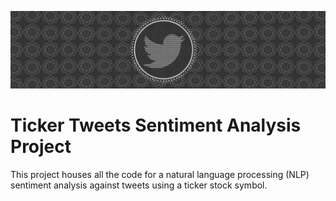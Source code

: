 ![](docs/images/cashtag-tweet-github-banner.png)

# Ticker Tweets Sentiment Analysis Project
This project houses all the code for a natural language processing (NLP) sentiment analysis against tweets using a ticker stock symbol.